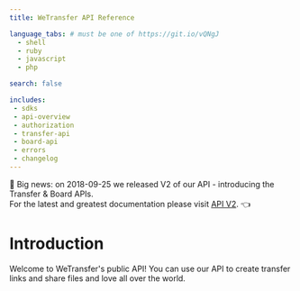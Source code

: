 ```yaml
---
title: WeTransfer API Reference

language_tabs: # must be one of https://git.io/vQNgJ
  - shell
  - ruby
  - javascript
  - php

search: false

includes:
 - sdks
 - api-overview
 - authorization
 - transfer-api
 - board-api
 - errors
 - changelog
---
```


<div class="v1-notice">
  <div class="v1-notice__content">
    <p>👋 Big news: on 2018-09-25 we released V2 of our API - introducing the Transfer & Board APIs. <br/> For the latest and greatest documentation please visit <a href="/v2/index.html">API V2</a>. 👈</p>
  </div>
</div>

# Introduction

Welcome to WeTransfer's public API! You can use our API to create transfer links and share files and love all over the world.

